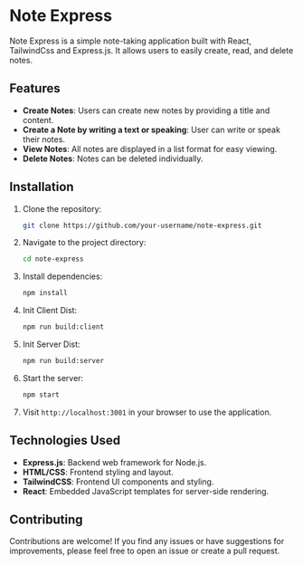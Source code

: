 # Note Express

Note Express is a simple note-taking application built with React, TailwindCss and  Express.js. It allows users to easily create, read, and delete notes.

## Features

- **Create Notes**: Users can create new notes by providing a title and content.
- **Create a Note by writing a text or speaking**: User can write or speak their notes.
- **View Notes**: All notes are displayed in a list format for easy viewing.
- **Delete Notes**: Notes can be deleted individually.

## Installation

1. Clone the repository:

   ```bash
   git clone https://github.com/your-username/note-express.git
   ```

2. Navigate to the project directory:

   ```bash
   cd note-express
   ```

3. Install dependencies:

   ```bash
   npm install
   ```

4. Init Client Dist:

   ```bash
   npm run build:client
   ```

5. Init Server Dist:

   ```bash
   npm run build:server
   ```

6. Start the server:

   ```bash
   npm start
   ```

7. Visit `http://localhost:3001` in your browser to use the application.

## Technologies Used

- **Express.js**: Backend web framework for Node.js.
- **HTML/CSS**: Frontend styling and layout.
- **TailwindCSS**: Frontend UI components and styling.
- **React**: Embedded JavaScript templates for server-side rendering.

## Contributing

Contributions are welcome! If you find any issues or have suggestions for improvements, please feel free to open an issue or create a pull request.
